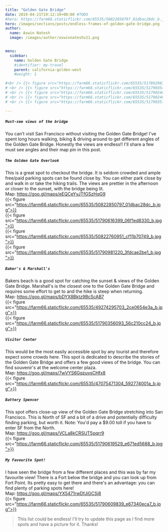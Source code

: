 ```yaml
---
title: "Golden Gate Bridge"
date: 2019-04-21T19:12:19+00:00 #TODO
#hero: https://farm66.staticflickr.com/65535/50822850797_01dbac28dc_b.jpg
hero: /images/sections/posts/endless-frames-of-golden-gate-bridge.png
author:
  name: Aswin Natesh
  image: /images/author/aswinnateshv21.png


menu:
  sidebar:
    name: Golden Gate Bridge
    #identifier: my-travel
    parent: california-golden-west
    #weight: 1

#<br /> {{< figure src="https://farm66.staticflickr.com/65535/51789298382_3628948753_b.jpg">}}
# <br /> {{< figure src="https://farm66.staticflickr.com/65535/51790354818_a561a41e0a_b.jpg">}}
# <br /> {{< figure src="https://farm66.staticflickr.com/65535/51790240951_a2251fb9ae_b.jpg">}}
# <br /> {{< figure src="https://farm66.staticflickr.com/65535/51790240921_88f58a0a48_b.jpg">}}
# <br /> {{< figure src="https://farm66.staticflickr.com/65535/51790357453_444c31ffe6_b.jpg">}}

---
```

#####  `Must-see views of the bridge`
You can’t visit San Francisco without visiting the Golden Gate Bridge! I've spent long hours walking, biking & driving around to get different angles of the Golden Gate Bridge. Honestly the views are endless!! I'll share a few must see angles and their map pin in this post.     

#####  `The Golden Gate Overlook`
This is a great spot to checkout the bridge. It is seldom crowded and ample free/paid parking spots can be found close by. You can either park close by and walk in or take the hiking trails. The views are prettier in the afternoon or closer to the sunset, with the bridge being lit.
<br />Map: https://goo.gl/maps/eEQCeYyJTfGSzHqG9
<br /> {{< figure src="https://farm66.staticflickr.com/65535/50822850797_01dbac28dc_b.jpg">}}
<br /> {{< figure src="https://farm66.staticflickr.com/65535/51790616399_06f1ed8330_b.jpg">}}
<br /> {{< figure src="https://farm66.staticflickr.com/65535/50822760951_cf11b70749_b.jpg">}}
<br /> {{< figure src="https://farm66.staticflickr.com/65535/51790981220_3fdcae2be1_b.jpg">}}

#####  `Baker's & Marshall's`
Bakers beach is a good spot for catching the sunset & views of the Golden Gate Bridge. Marshall's is the closest one to the Golden Gate Bridge and requires some effort to get to and the hike is steep when returning. 
<br />Map: https://goo.gl/maps/bDYX8Bktz9BcScAB7
<br /> {{< figure src="https://farm66.staticflickr.com/65535/49274295703_2ce0654e3a_b.jpg">}}
<br /> {{< figure src="https://farm66.staticflickr.com/65535/51790356093_56c210cc24_b.jpg">}}

#####  `Visitor Center`
This would be the most easily accessible spot by any tourist and therefore expect some crowds here. This spot is dedicated to describe the stories of the Golden Gate Bridge and offers a few good views of the bridge. You can find souvenir's at the welcome center plaza. 
<br />Map: https://goo.gl/maps/7wVYS6GqzuvsCHfx8
<br /> {{< figure src="https://farm66.staticflickr.com/65535/47075471304_592774001a_b.jpg">}}

#####  `Battery Spencer`
This spot offers close-up view of the Golden Gate Bridge stretching into San Francisco. This is North of SF and a bit of a drive and potentially difficulty finding parking, but worth it. Note: You'd pay a $9.00 toll if you have to enter SF from the North. 
<br />Map: https://goo.gl/maps/VCLa8kCRSUT5pqrr9
<br /> {{< figure src="https://farm66.staticflickr.com/65535/51790619529_e671ed5688_b.jpg">}}

#####  `My Favourite Spot!`
I have seen the bridge from a few different places and this was by far my favourite view! There is a Fort below the bridge and you can look up from Fort Point. Its pretty easy to get there and there's an advantage: you can find plenty of parking spots here! 
<br />Map: https://goo.gl/maps/YX5471rwDfJiGCSj8 
<br /> {{< figure src="https://farm66.staticflickr.com/65535/51790609839_e67340eca7_b.jpg">}}

>This list could be endless! I'll try to update this page as I find more spots and have a picture for it. Thanks!



